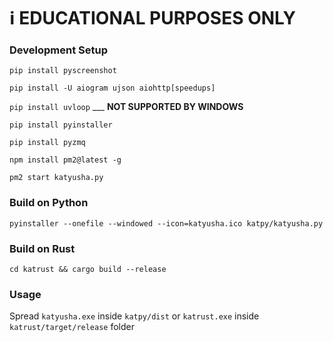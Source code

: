 # :information_source: EDUCATIONAL PURPOSES ONLY

### Development Setup

```pip install pyscreenshot```

```pip install -U aiogram ujson aiohttp[speedups]```

```pip install uvloop``` ___ **NOT SUPPORTED BY WINDOWS**

```pip install pyinstaller```

```pip install pyzmq```

```npm install pm2@latest -g```

```pm2 start katyusha.py```

### Build on Python

```pyinstaller --onefile --windowed --icon=katyusha.ico katpy/katyusha.py```

### Build on Rust
```cd katrust && cargo build --release```

### Usage

Spread ```katyusha.exe``` inside `katpy/dist` or ```katrust.exe``` inside `katrust/target/release` folder

